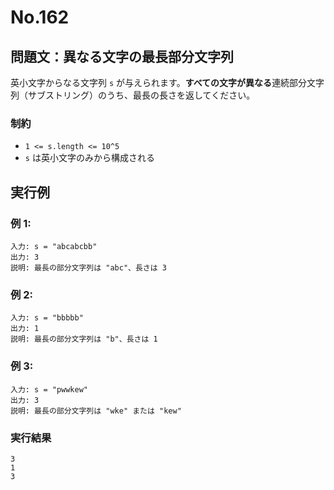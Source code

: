 # No.162

## 問題文：異なる文字の最長部分文字列

英小文字からなる文字列 `s` が与えられます。**すべての文字が異なる**連続部分文字列（サブストリング）のうち、最長の長さを返してください。

### 制約

* `1 <= s.length <= 10^5`
* `s` は英小文字のみから構成される

## 実行例

### 例 1:

```
入力: s = "abcabcbb"
出力: 3
説明: 最長の部分文字列は "abc"、長さは 3
```

### 例 2:

```
入力: s = "bbbbb"
出力: 1
説明: 最長の部分文字列は "b"、長さは 1
```

### 例 3:

```
入力: s = "pwwkew"
出力: 3
説明: 最長の部分文字列は "wke" または "kew"
```

### 実行結果

```
3
1
3
```
